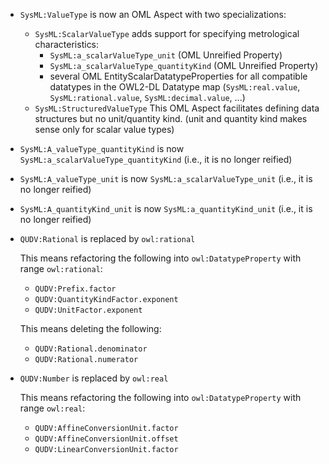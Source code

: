 - `SysML:ValueType` is now an OML Aspect with two specializations:
  - `SysML:ScalarValueType` adds support for specifying metrological characteristics:
     - `SysML:a_scalarValueType_unit` (OML Unreified Property)
     - `SysML:a_scalarValueType_quantityKind` (OML Unreified Property)
     - several OML EntityScalarDatatypeProperties for all compatible datatypes in the OWL2-DL Datatype map
       (`SysML:real.value`, `SysML:rational.value`, `SysML:decimal.value`, ...)
  - `SysML:StructuredValueType` This OML Aspect facilitates defining data structures but no unit/quantity kind.
     (unit and quantity kind makes sense only for scalar value types)
     
- `SysML:A_valueType_quantityKind` is now `SysML:a_scalarValueType_quantityKind` (i.e., it is no longer reified)

- `SysML:A_valueType_unit` is now `SysML:a_scalarValueType_unit` (i.e., it is no longer reified)

- `SysML:A_quantityKind_unit` is now `SysML:a_quantityKind_unit` (i.e., it is no longer reified)

- `QUDV:Rational` is replaced by `owl:rational`

  This means refactoring the following into `owl:DatatypeProperty` with range `owl:rational`:
  
  - `QUDV:Prefix.factor`
  - `QUDV:QuantityKindFactor.exponent`
  - `QUDV:UnitFactor.exponent`
  
  This means deleting the following:
  - `QUDV:Rational.denominator`
  - `QUDV:Rational.numerator`
  
- `QUDV:Number` is replaced by `owl:real`

  This means refactoring the following into `owl:DatatypeProperty` with range `owl:real`:
  - `QUDV:AffineConversionUnit.factor`
  - `QUDV:AffineConversionUnit.offset`
  - `QUDV:LinearConversionUnit.factor`